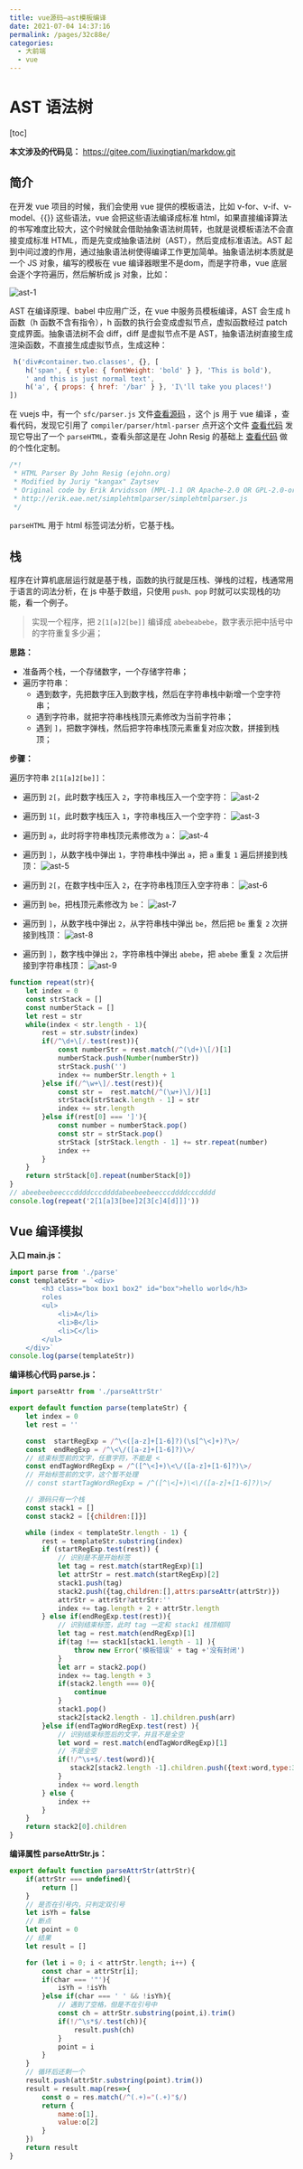 ```yaml
---
title: vue源码—ast模板编译
date: 2021-07-04 14:37:16
permalink: /pages/32c88e/
categories:
  - 大前端
  - vue
---
```

# AST 语法树

[toc]

**本文涉及的代码见：** <https://gitee.com/liuxingtian/markdow.git>

## 简介

在开发 vue 项目的时候，我们会使用 vue 提供的模板语法，比如 v-for、v-if、v-model、{{}} 这些语法，vue 会把这些语法编译成标准 html，如果直接编译算法的书写难度比较大，这个时候就会借助抽象语法树周转，也就是说模板语法不会直接变成标准 HTML，而是先变成抽象语法树（AST），然后变成标准语法。AST 起到中间过渡的作用，通过抽象语法树使得编译工作更加简单。抽象语法树本质就是一个 JS 对象，编写的模板在 vue 编译器眼里不是dom，而是字符串，vue 底层会逐个字符遍历，然后解析成 js 对象，比如：

![ast-1](https://gitee.com/liuxingtian/markdow/raw/master/01.大前端/00.vue/images/ast/ast-1.png)

AST 在编译原理、babel 中应用广泛，在 vue 中服务员模板编译，AST 会生成 h 函数（h 函数不含有指令），h 函数的执行会变成虚拟节点，虚拟函数经过 patch 变成界面。抽象语法树不会 diff，diff 是虚拟节点不是 AST，抽象语法树直接生成渲染函数，不直接生成虚拟节点，生成这种：

```javascript
 h('div#container.two.classes', {}, [
    h('span', { style: { fontWeight: 'bold' } }, 'This is bold'),
    ' and this is just normal text',
    h('a', { props: { href: '/bar' } }, 'I\'ll take you places!')
])
```

在 vuejs 中，有一个 ``sfc/parser.js`` 文件[查看源码](https://github.com/vuejs/vue/blob/dev/src/sfc/parser.js) ，这个 js 用于 vue 编译 ，查看代码，发现它引用了 ``compiler/parser/html-parser`` 点开这个文件 [查看代码](https://github.com/vuejs/vue/blob/dev/src/compiler/parser/html-parser.js) 发现它导出了一个 ``parseHTML``，查看头部这是在 John Resig 的基础上 [查看代码](<https://johnresig.com/blog/pure-javascript-html-parser/> ) 做的个性化定制。

```jsx
/*!
 * HTML Parser By John Resig (ejohn.org)
 * Modified by Juriy "kangax" Zaytsev
 * Original code by Erik Arvidsson (MPL-1.1 OR Apache-2.0 OR GPL-2.0-or-later)
 * http://erik.eae.net/simplehtmlparser/simplehtmlparser.js
 */
```

``parseHTML`` 用于 html 标签词法分析，它基于栈。

## 栈

程序在计算机底层运行就是基于栈，函数的执行就是压栈、弹栈的过程，栈通常用于语言的词法分析，在 js 中基于数组，只使用 ``push、pop`` 时就可以实现栈的功能，看一个例子。

> 实现一个程序，把 ``2[1[a]2[be]]`` 编译成 ``abebeabebe``，数字表示把中括号中的字符重复多少遍；

**思路：**

- 准备两个栈，一个存储数字，一个存储字符串；
- 遍历字符串：
  - 遇到数字，先把数字压入到数字栈，然后在字符串栈中新增一个空字符串；
  - 遇到字符串，就把字符串栈栈顶元素修改为当前字符串；
  - 遇到 ``]``，把数字弹栈，然后把字符串栈顶元素重复对应次数，拼接到栈顶；

**步骤：**

遍历字符串 ``2[1[a]2[be]]``：

- 遍历到 ``2[``，此时数字栈压入 ``2``，字符串栈压入一个空字符：
    ![ast-2](https://gitee.com/liuxingtian/markdow/raw/master/01.大前端/00.vue/images/ast/ast-2.png)

- 遍历到 ``1[``，此时数字栈压入 ``1``，字符串栈压入一个空字符：
    ![ast-3](https://gitee.com/liuxingtian/markdow/raw/master/01.大前端/00.vue/images/ast/ast-3.png)

- 遍历到 ``a``，此时将字符串栈顶元素修改为 ``a``：
    ![ast-4](https://gitee.com/liuxingtian/markdow/raw/master/01.大前端/00.vue/images/ast/ast-4.png)

- 遍历到 ``]``，从数字栈中弹出 ``1``，字符串栈中弹出 ``a``，把 ``a`` 重复 ``1`` 遍后拼接到栈顶：
    ![ast-5](https://gitee.com/liuxingtian/markdow/raw/master/01.大前端/00.vue/images/ast/ast-5.png)

- 遍历到 ``2[``，在数字栈中压入 ``2``，在字符串栈顶压入空字符串：
    ![ast-6](https://gitee.com/liuxingtian/markdow/raw/master/01.大前端/00.vue/images/ast/ast-6.png)

- 遍历到 ``be``，把栈顶元素修改为 ``be``：
    ![ast-7](https://gitee.com/liuxingtian/markdow/raw/master/01.大前端/00.vue/images/ast/ast-7.png)

- 遍历到 ``]``，从数字栈中弹出 ``2``，从字符串栈中弹出 ``be``，然后把 ``be`` 重复 ``2`` 次拼接到栈顶：
    ![ast-8](https://gitee.com/liuxingtian/markdow/raw/master/01.大前端/00.vue/images/ast/ast-8.png)

- 遍历到 ``]``，数字栈中弹出 ``2``，字符串栈中弹出 ``abebe``，把 ``abebe`` 重复 ``2`` 次后拼接到字符串栈顶：
    ![ast-9](https://gitee.com/liuxingtian/markdow/raw/master/01.大前端/00.vue/images/ast/ast-9.png)

```jsx
function repeat(str){
    let index = 0
    const strStack = []
    const numberStack = []
    let rest = str
    while(index < str.length - 1){
        rest = str.substr(index)
        if(/^\d+\[/.test(rest)){
            const numberStr = rest.match(/^(\d+)\[/)[1]
            numberStack.push(Number(numberStr))
            strStack.push('')
            index += numberStr.length + 1
        }else if(/^\w+\]/.test(rest)){
            const str =  rest.match(/^(\w+)\]/)[1]
            strStack[strStack.length - 1] = str
            index += str.length
        }else if(rest[0] === ']'){
            const number = numberStack.pop()
            const str = strStack.pop()
            strStack [strStack.length - 1] += str.repeat(number)
            index ++
        }
    }
    return strStack[0].repeat(numberStack[0])
}
// abeebeebeecccddddcccddddabeebeebeecccddddcccdddd
console.log(repeat('2[1[a]3[bee]2[3[c]4[d]]]'))
```

## Vue 编译模拟

**入口 main.js：**

```javascript
import parse from './parse'
const templateStr = `<div>
        <h3 class="box box1 box2" id="box">hello world</h3>
        roles
        <ul>
            <li>A</li>
            <li>B</li>
            <li>C</li>
        </ul>
    </div>`
console.log(parse(templateStr))
```

**编译核心代码 parse.js：**

```javascript
import parseAttr from './parseAttrStr'

export default function parse(templateStr) {
    let index = 0
    let rest = ''

    const  startRegExp = /^\<([a-z]+[1-6]?)(\s[^\<]+)?\>/
    const  endRegExp = /^\<\/([a-z]+[1-6]?)\>/
    // 结束标签前的文字，任意字符，不能是 <
    const endTagWordRegExp = /^([^\<]+)\<\/([a-z]+[1-6]?)\>/
    // 开始标签前的文字，这个暂不处理
    // const startTagWordRegExp = /^([^\<]+)\<\/([a-z]+[1-6]?)\>/

    // 源码只有一个栈
    const stack1 = []
    const stack2 = [{children:[]}]

    while (index < templateStr.length - 1) {
        rest = templateStr.substring(index)
        if (startRegExp.test(rest)) {
            // 识别是不是开始标签
            let tag = rest.match(startRegExp)[1]
            let attrStr = rest.match(startRegExp)[2]
            stack1.push(tag)
            stack2.push({tag,children:[],attrs:parseAttr(attrStr)})
            attrStr = attrStr?attrStr:''
            index += tag.length + 2 + attrStr.length
        } else if(endRegExp.test(rest)){
            // 识别结束标签，此时 tag 一定和 stack1 栈顶相同
            let tag = rest.match(endRegExp)[1]
            if(tag !== stack1[stack1.length - 1] ){
                throw new Error('模板错误' + tag +'没有封闭')
            }
            let arr = stack2.pop()
            index += tag.length + 3
            if(stack2.length === 0){
                continue
            }
            stack1.pop()
            stack2[stack2.length - 1].children.push(arr)
        }else if(endTagWordRegExp.test(rest) ){
            // 识别结束标签后的文字，并且不是全空
            let word = rest.match(endTagWordRegExp)[1]
            // 不是全空
            if(!/^\s+$/.test(word)){
               stack2[stack2.length -1].children.push({text:word,type:3})
            }
            index += word.length
        } else {
            index ++
        }
    }
    return stack2[0].children
}
```

**编译属性 parseAttrStr.js：**

```javascript
export default function parseAttrStr(attrStr){
    if(attrStr === undefined){
        return []
    }
    // 是否在引号内，只判定双引号
    let isYh = false
    // 断点
    let point = 0
    // 结果
    let result = []

    for (let i = 0; i < attrStr.length; i++) {
        const char = attrStr[i];
        if(char === '"'){
            isYh = !isYh
        }else if(char === ' ' && !isYh){
            // 遇到了空格，但是不在引号中
            const ch = attrStr.substring(point,i).trim()
            if(!/^\s*$/.test(ch)){
                result.push(ch)
            }
            point = i
        }
    }
    // 循环后还剩一个
    result.push(attrStr.substring(point).trim())
    result = result.map(res=>{
        const o = res.match(/^(.+)="(.+)"$/)
        return {
            name:o[1],
            value:o[2]
        }
    })
    return result
}
```
